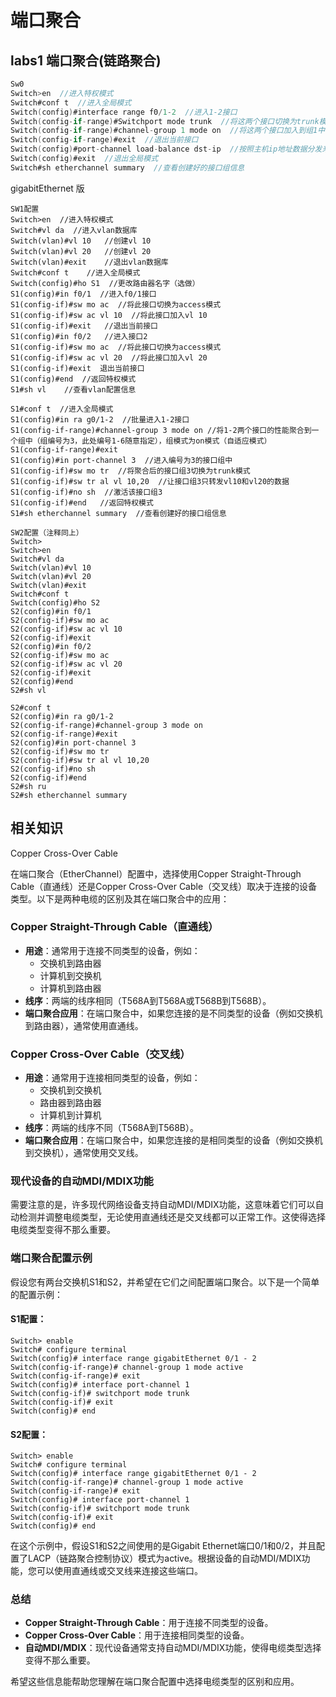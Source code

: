 # 端口聚合

## labs1 端口聚合(链路聚合)




```c
Sw0
Switch>en  //进入特权模式
Switch#conf t  //进入全局模式
Switch(config)#interface range f0/1-2  //进入1-2接口
Switch(config-if-range)#Switchport mode trunk  //将这两个接口切换为trunk模式
Switch(config-if-range)#channel-group 1 mode on  //将这两个接口加入到组1中，组模式为on模式（自适应模式）
Switch(config-if-range)#exit  //退出当前接口
Switch(config)#port-channel load-balance dst-ip  //按照主机ip地址数据分发来实现负载均衡
Switch(config)#exit  //退出全局模式
Switch#sh etherchannel summary  //查看创建好的接口组信息
```































gigabitEthernet 版
```
SW1配置
Switch>en  //进入特权模式
Switch#vl da  //进入vlan数据库
Switch(vlan)#vl 10   //创建vl 10
Switch(vlan)#vl 20   //创建vl 20
Switch(vlan)#exit    //退出vlan数据库
Switch#conf t    //进入全局模式
Switch(config)#ho S1  //更改路由器名字（选做）
S1(config)#in f0/1  //进入f0/1接口
S1(config-if)#sw mo ac  //将此接口切换为access模式
S1(config-if)#sw ac vl 10  //将此接口加入vl 10
S1(config-if)#exit   //退出当前接口
S1(config)#in f0/2   //进入接口2
S1(config-if)#sw mo ac  //将此接口切换为access模式
S1(config-if)#sw ac vl 20  //将此接口加入vl 20
S1(config-if)#exit  退出当前接口
S1(config)#end  //返回特权模式
S1#sh vl    //查看vlan配置信息

S1#conf t  //进入全局模式
S1(config)#in ra g0/1-2  //批量进入1-2接口
S1(config-if-range)#channel-group 3 mode on //将1-2两个接口的性能聚合到一个组中（组编号为3，此处编号1-6随意指定），组模式为on模式（自适应模式）
S1(config-if-range)#exit
S1(config)#in port-channel 3  //进入编号为3的接口组中
S1(config-if)#sw mo tr  //将聚合后的接口组3切换为trunk模式
S1(config-if)#sw tr al vl 10,20  //让接口组3只转发vl10和vl20的数据
S1(config-if)#no sh  //激活该接口组3
S1(config-if)#end   //返回特权模式
S1#sh etherchannel summary  //查看创建好的接口组信息

SW2配置（注释同上）
Switch>
Switch>en
Switch#vl da
Switch(vlan)#vl 10
Switch(vlan)#vl 20
Switch(vlan)#exit
Switch#conf t
Switch(config)#ho S2
S2(config)#in f0/1
S2(config-if)#sw mo ac
S2(config-if)#sw ac vl 10
S2(config-if)#exit
S2(config)#in f0/2
S2(config-if)#sw mo ac
S2(config-if)#sw ac vl 20
S2(config-if)#exit
S2(config)#end
S2#sh vl

S2#conf t
S2(config)#in ra g0/1-2
S2(config-if-range)#channel-group 3 mode on
S2(config-if-range)#exit
S2(config)#in port-channel 3
S2(config-if)#sw mo tr
S2(config-if)#sw tr al vl 10,20
S2(config-if)#no sh
S2(config-if)#end
S2#sh ru
S2#sh etherchannel summary
```


## 相关知识

Copper Cross-Over Cable

在端口聚合（EtherChannel）配置中，选择使用Copper Straight-Through Cable（直通线）还是Copper Cross-Over Cable（交叉线）取决于连接的设备类型。以下是两种电缆的区别及其在端口聚合中的应用：

### Copper Straight-Through Cable（直通线）

- **用途**：通常用于连接不同类型的设备，例如：
  - 交换机到路由器
  - 计算机到交换机
  - 计算机到路由器
- **线序**：两端的线序相同（T568A到T568A或T568B到T568B）。
- **端口聚合应用**：在端口聚合中，如果您连接的是不同类型的设备（例如交换机到路由器），通常使用直通线。

### Copper Cross-Over Cable（交叉线）

- **用途**：通常用于连接相同类型的设备，例如：
  - 交换机到交换机
  - 路由器到路由器
  - 计算机到计算机
- **线序**：两端的线序不同（T568A到T568B）。
- **端口聚合应用**：在端口聚合中，如果您连接的是相同类型的设备（例如交换机到交换机），通常使用交叉线。

### 现代设备的自动MDI/MDIX功能

需要注意的是，许多现代网络设备支持自动MDI/MDIX功能，这意味着它们可以自动检测并调整电缆类型，无论使用直通线还是交叉线都可以正常工作。这使得选择电缆类型变得不那么重要。

### 端口聚合配置示例

假设您有两台交换机S1和S2，并希望在它们之间配置端口聚合。以下是一个简单的配置示例：

#### S1配置：

```plaintext
Switch> enable
Switch# configure terminal
Switch(config)# interface range gigabitEthernet 0/1 - 2
Switch(config-if-range)# channel-group 1 mode active
Switch(config-if-range)# exit
Switch(config)# interface port-channel 1
Switch(config-if)# switchport mode trunk
Switch(config-if)# exit
Switch(config)# end
```

#### S2配置：

```plaintext
Switch> enable
Switch# configure terminal
Switch(config)# interface range gigabitEthernet 0/1 - 2
Switch(config-if-range)# channel-group 1 mode active
Switch(config-if-range)# exit
Switch(config)# interface port-channel 1
Switch(config-if)# switchport mode trunk
Switch(config-if)# exit
Switch(config)# end
```

在这个示例中，假设S1和S2之间使用的是Gigabit Ethernet端口0/1和0/2，并且配置了LACP（链路聚合控制协议）模式为active。根据设备的自动MDI/MDIX功能，您可以使用直通线或交叉线来连接这些端口。

### 总结

- **Copper Straight-Through Cable**：用于连接不同类型的设备。
- **Copper Cross-Over Cable**：用于连接相同类型的设备。
- **自动MDI/MDIX**：现代设备通常支持自动MDI/MDIX功能，使得电缆类型选择变得不那么重要。

希望这些信息能帮助您理解在端口聚合配置中选择电缆类型的区别和应用。
